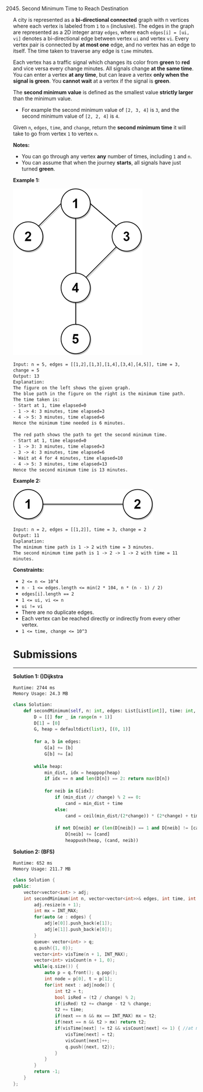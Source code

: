 2045. Second Minimum Time to Reach Destination

A city is represented as a **bi-directional connected** graph with n vertices where each vertex is labeled from `1` to `n` (inclusive). The edges in the graph are represented as a 2D integer array `edges`, where each `edges[i] = [ui, vi]` denotes a bi-directional edge between vertex `ui` and vertex `vi`. Every vertex pair is connected by **at most one** edge, and no vertex has an edge to itself. The time taken to traverse any edge is `time` minutes.

Each vertex has a traffic signal which changes its color from **green** to **red** and vice versa every change minutes. All signals change **at the same time**. You can enter a vertex **at any time**, but can leave a vertex **only when the signal is green**. You **cannot wait** at a vertex if the signal is **green**.

The **second minimum value** is defined as the smallest value **strictly larger** than the minimum value.

* For example the second minimum value of `[2, 3, 4]` is `3`, and the second minimum value of `[2, 2, 4]` is `4`.

Given `n`, `edges`, `time`, and `change`, return the **second minimum time** it will take to go from vertex `1` to vertex `n`.

**Notes:**

* You can go through any vertex **any** number of times, including `1` and `n`.
* You can assume that when the journey **starts**, all signals have just turned **green**.
 

**Example 1:**

![2045_e1.png](img/2045_e1.png)
```
Input: n = 5, edges = [[1,2],[1,3],[1,4],[3,4],[4,5]], time = 3, change = 5
Output: 13
Explanation:
The figure on the left shows the given graph.
The blue path in the figure on the right is the minimum time path.
The time taken is:
- Start at 1, time elapsed=0
- 1 -> 4: 3 minutes, time elapsed=3
- 4 -> 5: 3 minutes, time elapsed=6
Hence the minimum time needed is 6 minutes.

The red path shows the path to get the second minimum time.
- Start at 1, time elapsed=0
- 1 -> 3: 3 minutes, time elapsed=3
- 3 -> 4: 3 minutes, time elapsed=6
- Wait at 4 for 4 minutes, time elapsed=10
- 4 -> 5: 3 minutes, time elapsed=13
Hence the second minimum time is 13 minutes.      
```

**Example 2:**

![2045_eg2.png](img/2045_eg2.png)
```
Input: n = 2, edges = [[1,2]], time = 3, change = 2
Output: 11
Explanation:
The minimum time path is 1 -> 2 with time = 3 minutes.
The second minimum time path is 1 -> 2 -> 1 -> 2 with time = 11 minutes.
```

**Constraints:**

* `2 <= n <= 10^4`
* `n - 1 <= edges.length <= min(2 * 104, n * (n - 1) / 2)`
* `edges[i].length == 2`
* `1 <= ui, vi <= n`
* `ui != vi`
* There are no duplicate edges.
* Each vertex can be reached directly or indirectly from every other vertex.
* `1 <= time, change <= 10^3`

# Submissions
---
**Solution 1: ()Dijkstra**
```
Runtime: 2744 ms
Memory Usage: 24.3 MB
```
```python
class Solution:
    def secondMinimum(self, n: int, edges: List[List[int]], time: int, change: int) -> int:
        D = [[] for _ in range(n + 1)]
        D[1] = [0]
        G, heap = defaultdict(list), [(0, 1)]
        
        for a, b in edges:
            G[a] += [b]
            G[b] += [a]

        while heap:
            min_dist, idx = heappop(heap)
            if idx == n and len(D[n]) == 2: return max(D[n])

            for neib in G[idx]:
                if (min_dist // change) % 2 == 0:
                    cand = min_dist + time
                else:
                    cand = ceil(min_dist/(2*change)) * (2*change) + time

                if not D[neib] or (len(D[neib]) == 1 and D[neib] != [cand]):
                    D[neib] += [cand]
                    heappush(heap, (cand, neib))
```

**Solution 2: (BFS)**
```
Runtime: 652 ms
Memory Usage: 211.7 MB
```
```c++
class Solution {
public:
    vector<vector<int> > adj;
    int secondMinimum(int n, vector<vector<int>>& edges, int time, int change) {
        adj.resize(n + 1);
        int mx = INT_MAX;
        for(auto &e : edges) {
            adj[e[0]].push_back(e[1]);
            adj[e[1]].push_back(e[0]);
        }
        queue< vector<int> > q;
        q.push({1, 0});
        vector<int> visTime(n + 1, INT_MAX);
        vector<int> visCount(n + 1, 0);
        while(q.size()) {
            auto p = q.front(); q.pop();
            int node = p[0], t = p[1];
            for(int next : adj[node]) {
                int t2 = t;
                bool isRed = (t2 / change) % 2;
                if(isRed) t2 += change - t2 % change;
                t2 += time;
                if(next == n && mx == INT_MAX) mx = t2;
                if(next == n && t2 > mx) return t2;
                if(visTime[next] != t2 && visCount[next] <= 1) { //at most revisit one time.
                    visTime[next] = t2;
                    visCount[next]++;
                    q.push({next, t2});
                }
            }
        }
        return -1;
    }
};
```
